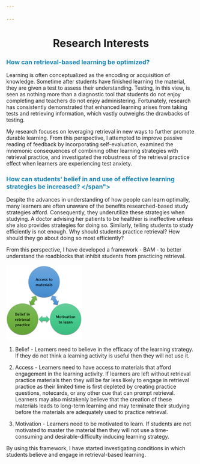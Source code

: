 ```yaml
---

---
```


# <center>Research Interests</center>

### <span style="color:#1b85b8">How can retrieval-based learning be optimized?</span>
Learning is often conceptualized as the encoding or acquisition of knowledge. Sometime after students have finished learning the material, they are given a test to assess their understanding. Testing, in this view, is seen as nothing more than a diagnostic tool that students do not enjoy completing  and teachers do not enjoy administering. Fortunately, research has consistently demonstrated that enhanced learning arises from taking tests and retrieving information, which vastly outweighs the drawbacks of testing.

My research focuses on leveraging retrieval in new ways to further promote durable learning. From this perspective, I attempted to improve passive reading of feedback by incorporating self-evaluation, examined the mnemonic consequences of combining other learning strategies with retrieval practice, and investigated the robustness of the retrieval practice effect when learners are experiencing test anxiety.

### <span style="color:#1b85b8  "> How can students' belief in and use of effective learning strategies be increased? </span">
Despite the advances in understanding of how people can learn optimally, many learners are often unaware of the benefits researched-based study strategies afford. Consequently, they underutilize these strategies when studying. A doctor advising her patients to be healthier is ineffective unless she also provides strategies for doing so. Similarly, telling students to study efficiently is not enough. Why should students practice retrieval? How should they go about doing so most efficiently?

From this perspective, I have developed a framework - BAM - to better understand the roadblocks that inhibit students from practicing retrieval. 

![alt text](BAM.jpg)

1. Belief - Learners need to believe in the efficacy of the learning strategy. If they do not think a learning activity is useful then they will not use it.

2. Access - Learners need to have access to materials that afford engagement in the learning activity. If learners are left without retrieval practice materials then they will be far less likely to engage in retrieval practice as their limited time is first depleted by creating practice questions, notecards, or any other cue that can prompt retrieval. Learners may also mistakenly believe that the creation of these materials leads to long-term learning and may terminate their studying before the materials are adequately used to practice retrieval.

3. Motivation - Learners need to be motivated to learn. If students are not motivated to master the material then they will not use a time-consuming and desirable-difficulty inducing learning strategy.

By using this framework, I have started investigating conditions in which students believe and engage in retrieval-based learning. 
 
